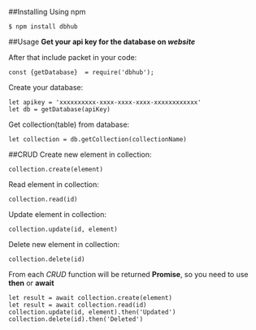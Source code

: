 ##Installing
Using npm  

    $ npm install dbhub

##Usage
**Get your api key for the database on *website***    

After that include packet in your code:  

    const {getDatabase}  = require('dbhub');

Create your database:  

    let apikey = 'xxxxxxxxxx-xxxx-xxxx-xxxx-xxxxxxxxxxxx'
    let db = getDatabase(apiKey)
    
Get collection(table) from database:  
    
    let collection = db.getCollection(collectionName)

##CRUD
Create new element in collection:
    
    collection.create(element)

Read element in collection:
    
    collection.read(id)

Update element in collection:

    collection.update(id, element)

Delete new element in collection:
    
    collection.delete(id)

From each *CRUD* function will be returned **Promise**, so you need
to use **then** or **await**  

    let result = await collection.create(element)
    let result = await collection.read(id)
    collection.update(id, element).then('Updated')
    collection.delete(id).then('Deleted')